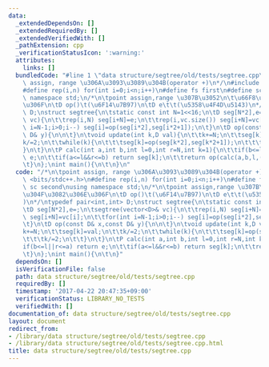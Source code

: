 ```yaml
---
data:
  _extendedDependsOn: []
  _extendedRequiredBy: []
  _extendedVerifiedWith: []
  _pathExtension: cpp
  _verificationStatusIcon: ':warning:'
  attributes:
    links: []
  bundledCode: "#line 1 \"data structure/segtree/old/tests/segtree.cpp\"\n/*\n\tpoint\
    \ assign, range \u306A\u3093\u3089\u304B(operator +)\n*/\n#include <bits/stdc++.h>\n\
    #define rep(i,n) for(int i=0;i<n;i++)\n#define fs first\n#define sc second\nusing\
    \ namespace std;\n/*\n\tpoint assign,range \u307B\u3052\n\t\u66F8\u304F\u3082\u306E\
    \u306F\n\tD op()\t(\u6F14\u7B97)\n\tD e\t\t(\u5358\u4F4D\u5143)\n*/\ntypedef pair<int,int>\
    \ D;\nstruct segtree{\n\tstatic const int N=1<<16;\n\tD seg[N*2],e=;\n\tsegtree(vector<D>&\
    \ vc){\n\t\trep(i,N) seg[i+N]=e;\n\t\trep(i,vc.size()) seg[i+N]=vc[i];\n\t\tfor(int\
    \ i=N-1;i>0;i--) seg[i]=op(seg[i*2],seg[i*2+1]);\n\t}\n\tD op(const D& x,const\
    \ D& y){\n\n\t}\n\tvoid update(int k,D val){\n\t\tk+=N;\n\t\tseg[k]=val;\n\t\t\
    k/=2;\n\t\twhile(k){\n\t\t\tseg[k]=op(seg[k*2],seg[k*2+1]);\n\t\t\tk/=2;\n\t\t\
    }\n\t}\n\tP calc(int a,int b,int l=0,int r=N,int k=1){\n\t\tif(b<=l||r<=a) return\
    \ e;\n\t\tif(a<=l&&r<=b) return seg[k];\n\t\treturn op(calc(a,b,l,(l+r)/2,k*2),calc(a,b,(l+r)/2,r,k*2+1));\n\
    \t}\n};\nint main(){\n\t\n}\n"
  code: "/*\n\tpoint assign, range \u306A\u3093\u3089\u304B(operator +)\n*/\n#include\
    \ <bits/stdc++.h>\n#define rep(i,n) for(int i=0;i<n;i++)\n#define fs first\n#define\
    \ sc second\nusing namespace std;\n/*\n\tpoint assign,range \u307B\u3052\n\t\u66F8\
    \u304F\u3082\u306E\u306F\n\tD op()\t(\u6F14\u7B97)\n\tD e\t\t(\u5358\u4F4D\u5143\
    )\n*/\ntypedef pair<int,int> D;\nstruct segtree{\n\tstatic const int N=1<<16;\n\
    \tD seg[N*2],e=;\n\tsegtree(vector<D>& vc){\n\t\trep(i,N) seg[i+N]=e;\n\t\trep(i,vc.size())\
    \ seg[i+N]=vc[i];\n\t\tfor(int i=N-1;i>0;i--) seg[i]=op(seg[i*2],seg[i*2+1]);\n\
    \t}\n\tD op(const D& x,const D& y){\n\n\t}\n\tvoid update(int k,D val){\n\t\t\
    k+=N;\n\t\tseg[k]=val;\n\t\tk/=2;\n\t\twhile(k){\n\t\t\tseg[k]=op(seg[k*2],seg[k*2+1]);\n\
    \t\t\tk/=2;\n\t\t}\n\t}\n\tP calc(int a,int b,int l=0,int r=N,int k=1){\n\t\t\
    if(b<=l||r<=a) return e;\n\t\tif(a<=l&&r<=b) return seg[k];\n\t\treturn op(calc(a,b,l,(l+r)/2,k*2),calc(a,b,(l+r)/2,r,k*2+1));\n\
    \t}\n};\nint main(){\n\t\n}"
  dependsOn: []
  isVerificationFile: false
  path: data structure/segtree/old/tests/segtree.cpp
  requiredBy: []
  timestamp: '2017-04-22 20:47:35+09:00'
  verificationStatus: LIBRARY_NO_TESTS
  verifiedWith: []
documentation_of: data structure/segtree/old/tests/segtree.cpp
layout: document
redirect_from:
- /library/data structure/segtree/old/tests/segtree.cpp
- /library/data structure/segtree/old/tests/segtree.cpp.html
title: data structure/segtree/old/tests/segtree.cpp
---
```

